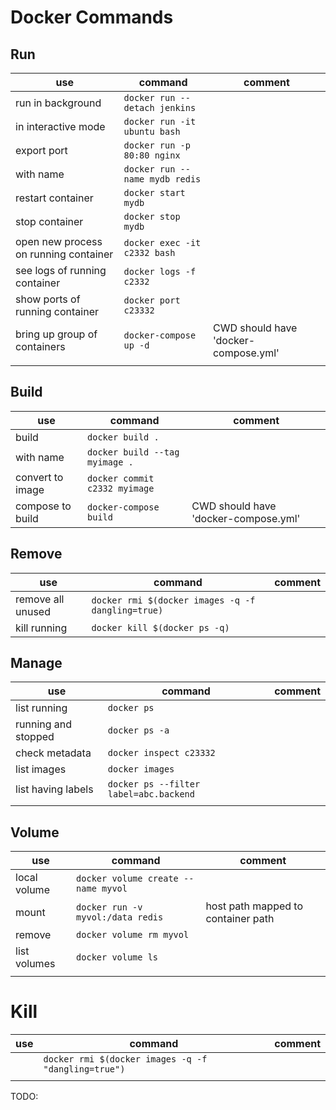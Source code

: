 # Docker Commands

## Run

| use | command | comment |
|-----|---------|---------|
| run in background | ```docker run --detach jenkins``` |  |
| in interactive mode | ```docker run -it ubuntu bash``` |  |
| export port | ```docker run -p 80:80 nginx``` |  |
| with name | ```docker run --name mydb redis``` |  |
| restart container | ```docker start mydb``` |  |
| stop container | ```docker stop mydb``` |  |
| open new process on running container | ```docker exec -it c2332 bash``` |  |
| see logs of running container | ```docker logs -f c2332``` |  |
| show ports of running container | ```docker port c23332``` |  |
| bring up group of containers | ```docker-compose up -d``` | CWD should have 'docker-compose.yml' |
|  |  |  |

## Build

| use | command | comment |
|-----|---------|---------|
| build | ```docker build .``` |  |
| with name | ```docker build --tag myimage .``` |  |
| convert to image | ```docker commit c2332 myimage``` |  |
| compose to build | ```docker-compose build``` | CWD should have 'docker-compose.yml' |

## Remove

| use | command | comment |
|-----|---------|---------|
| remove all unused | ```docker rmi $(docker images -q -f dangling=true)``` |  |
| kill running | ```docker kill $(docker ps -q)``` |  |

## Manage

| use | command | comment |
|-----|---------|---------|
| list running | ```docker ps``` |  |
| running and stopped | ```docker ps -a``` |  |
| check metadata | ```docker inspect c23332``` |  |
| list images | ```docker images``` |  |
| list having labels | ```docker ps --filter label=abc.backend``` |  |
|  |  |  |

## Volume

| use | command | comment |
|-----|---------|---------|
| local volume | ```docker volume create --name myvol``` |  |
| mount | ```docker run -v myvol:/data redis``` | host path mapped to container path |
| remove | ```docker volume rm myvol``` |  |
| list volumes | ```docker volume ls``` |  |
|  |  |  |

# Kill

| use | command | comment |
|-----|---------|---------|
|  | ```docker rmi $(docker images -q -f "dangling=true")``` |  |
|  |  |  |

TODO: